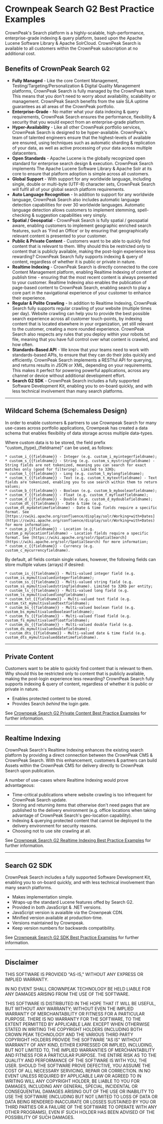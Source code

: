 # Crownpeak Search G2 Best Practice Examples

CrownPeak's Search platform is a highly-scalable, high-performance, enterprise-grade indexing & query platform, based upon the Apache Lucene Software Library & Apache SolrCloud. CrownPeak Search is available to all customers within the CrownPeak subscription at no additional cost.


## Benefits of CrownPeak Search G2

* **Fully Managed** - Like the core Content Management, Testing/Targeting/Personalization & Digital Quality Management platforms, CrownPeak Search is fully managed by the CrownPeak team. This means that you don't need to worry about availability, scalability or management. CrownPeak Search benefits from the sale SLA uptime guarantees as all areas of the CrownPeak portfolio.
* **Enterprise-Grade** - No matter what your data indexing & query requirements, CrownPeak Search ensures the performance, flexibility & security that you would expect from an enterprise-grade platform.
* **Hyper-Availability** - Like all other CrownPeak portfolio services, CrownPeak Search is designed to be hyper-available. CrownPeak's team of talented engineers ensure that the highest-levels of available are ensured, using techniques such as automatic sharding & replication of your data, as well as active processing of your data across multiple datacenters.
* **Open Standards** - Apache Lucene is the globally recognized open standard for enterprise search design & execution. CrownPeak Search implements The Apache Lucene Software Library & Apache Solr at its core to ensure that platform adoption is simple across all customers.
* **Global Support** - With support for any worldwide language, including single, double or multi-byte (UTF-8) character sets, CrownPeak Search will fulfil all of your global search platform requirements.
* **Auto Language Recognition** - In addition to support for any worldwide language, CrownPeak Search also includes automatic language detection capabilities for over 30 worldwide languages. Automatic language detection allows customers to implement stemming, spell-checking & suggestion capabilities very simply.
* **Spatial / Geospatial** - CrownPeak Search is fully spatial / geospatial aware, enabling customers to implement geographic enriched search features, such as 'Find an Office' or by ensuring that geographically relevant content is presented to your customer.
* **Public & Private Content** - Customers want to be able to quickly find content that is relevant to them. Why should this be restricted only to content that is publicly available, making the post-login experience less rewarding? CrownPeak Search fully supports indexing & query of content, regardless of whether it is public or private in nature.
* **Realtime Indexing** - CrownPeak Search is directly connected to the core Content Management platform, enabling Realtime Indexing of content at publish time - ensuring that the most recent content is always presented to your customer. Realtime Indexing also enables the publication of page-based content to CrownPeak Search, enabling search to play a core part in the navigational experience of your customer to enhance their experience.
* **Regular & Polite Crawling** - In addition to Realtime Indexing, CrownPeak Search fully supports regular crawling of your website (multiple times per day). Website crawling can help you to provide the best possible search experience across all customer touch-points, by indexing content that is located elsewhere in your organization, yet still relevant to the customer, creating a more rounded experience. CrownPeak Search also respects any rules that you deploy within your robots.txt file, meaning that you have full control over what content is crawled, and how often.
* **Standards-Based API** - We know that your teams need to work with standards-based APIs, to ensure that they can do their jobs quickly and efficiently. CrownPeak Search implements a RESTful API for querying, and returns results in JSON or XML, depending on your requirements. This makes it perfect for powering powerful applications, across any channel or device without additional development effort.
* **Search G2 SDK** - CrownPeak Search includes a fully supported Software Development Kit, enabling you to on-board quickly, and with less technical involvement than many search platforms.

***

## Wildcard Schema (Schemaless Design)

In order to enable customers & partners to use Crownpeak Search for many use-cases across portfolio applications, Crownpeak has created a data schema that enables flexibility of data storage across multiple data-types.

Where custom data is to be stored, the field prefix "custom_{type}_{fieldname}" can be used, as follows:

```
* custom_i_{{fieldname}} - Integer (e.g. custom_i_myintegerfieldname);
* custom_s_{{fieldname}} - String (e.g. custom_s_mystringfieldname) - String fields are not tokenized, meaning you can search for exact matches only (good for filtering). Limited to 32Kb;
* custom_l_{{fieldname}} - Long (e.g. custom_l_mylongfieldname);
* custom_t_{{fieldname}} - Text (e.g. custom_t_mytextfieldname) - Text fields are tokenized, enabling you to use search within them to return values;
* custom_b_{{fieldname}} - Boolean (e.g. custom_b_mybooleanfieldname);
* custom_f_{{fieldname}} - Float (e.g. custom_f_myfloatfieldname);
* custom_d_{{fieldname}} - Double (e.g. custom_d_mydoublefieldname);
* custom_dt_{{fieldname}} - Date & time (e.g. custom_dt_mydatetimefieldname) - Date & time fields require a specific format. See [https://cwiki.apache.org/confluence/display/solr/Working+with+Dates](https://cwiki.apache.org/confluence/display/solr/Working+with+Dates) for more information;
* custom_p_{{fieldname}} - Location (e.g. custom_p_mylocationfieldname) - Location fields require a specific format. See [https://wiki.apache.org/solr/SpatialSearch](https://wiki.apache.org/solr/SpatialSearch) for more information;
* custom_c_{{fieldname}} - Currency (e.g. custom_c_mycurrencyfieldname).
```

By default, all fields contain single values, however, the following fields can store multiple values (arrays) if desired:

```
* custom_is_{{fieldname}} - Multi-valued integer field (e.g. custom_is_mymultivaluedintegerfieldname);
* custom_ss_{{fieldname}} - Multi-valued string field (e.g. custom_ss_mymultivaluedstringfieldname). Limited to 32Kb per entity;
* custom_ls_{{fieldname}} - Multi-valued long field (e.g. custom_ls_mymultivaluedlongfieldname);
* custom_txt_{{fieldname}} - Multi-valued text field (e.g. custom_txt_mymultivaluedtextfieldname);
* custom_bs_{{fieldname}} - Multi-valued boolean field (e.g. custom_bs_mymultivaluedbooleanfieldname);
* custom_fs_{{fieldname}} - Multi-valued fload field (e.g. custom_fs_mymultivaluedfloatfieldname);
* custom_ds_{{fieldname}} - Multi-valued double field (e.g. custom_ds_mymultivaluedoublefieldname);
* custom_dts_{{fieldname}} - Multi-valued date & time field (e.g. custom_dts_mymultivalueddatetimefieldname).
```

***

## Private Content

Customers want to be able to quickly find content that is relevant to them. Why should this be restricted only to content that is publicly available, making the post-login experience less rewarding? CrownPeak Search fully supports indexing & query of content, regardless of whether it is public or private in nature.

* Enables protected content to be stored.
* Provides Search *behind* the login gate.

See [Crownpeak Search G2 Private Content Best Practice Examples](private-content-examples/README.md) for further information.

***

## Realtime Indexing

CrownPeak Search's Realtime Indexing enhances the existing search platform by providing a direct connection between the CrownPeak CMS & CrownPeak Search. With this enhancement, customers & partners can build Assets within the CrownPeak CMS for delivery directly to CrownPeak Search upon publication.

A number of use-cases where Realtime Indexing would prove advantageous:

* Time-critical publications where website crawling is too infrequent for CrownPeak Search update.
* Storing and returning items that otherwise don't need pages that are published to the delivery environment (e.g. office locations when taking advantage of CrownPeak Search's geo-location capability).
* Indexing & querying protected content that cannot be deployed to the delivery environment for security reasons.
* Choosing not to use site crawling at all.

See [Crownpeak Search G2 Realtime Indexing Best Practice Examples](realtime-indexing-examples/README.md) for further information.

***

## Search G2 SDK

CrownPeak Search includes a fully supported Software Development Kit, enabling you to on-board quickly, and with less technical involvement than many search platforms.

* Makes implementation simple.
* Wraps-up the standard Lucene features offed by Search G2.
* Provided in both JavaScript & .NET versions.
* JavaScript version is avaialble via the Crownpeak CDN.
* Minified version available at production-time.
* Versions maintained by Crownpeak.
* Keep version numbers for backwards compatibility.

See [Crownpeak Search G2 SDK Best Practice Examples](search-g2-sdk-javascript-examples/README.md) for further information.

***

## Disclaimer

THIS SOFTWARE IS PROVIDED "AS-IS," WITHOUT ANY EXPRESS OR IMPLIED WARRANTY.

IN NO EVENT SHALL CROWNPEAK TECHNOLOGY BE HELD LIABLE FOR ANY DAMAGES ARISING FROM THE USE OF THE SOFTWARE.

THIS SOFTWARE IS DISTRIBUTED IN THE HOPE THAT IT WILL BE USEFUL, BUT WITHOUT ANY WARRANTY; WITHOUT EVEN THE IMPLIED WARRANTY OF MERCHANTABILITY OR FITNESS FOR A PARTICULAR PURPOSE. THERE IS NO WARRANTY FOR THE SOFTWARE, TO THE EXTENT PERMITTED BY APPLICABLE LAW. EXCEPT WHEN OTHERWISE STATED IN WRITING THE COPYRIGHT HOLDERS (INCLUDING BOTH CROWN PEAK TECHNOLOGY AND THE VARIOUS THIRD PARTY COPYRIGHT HOLDERS PROVIDE THE SOFTWARE "AS IS" WITHOUT WARRANTY OF ANY KIND, EITHER EXPRESSED OR IMPLIED, INCLUDING, BUT NOT LIMITED TO, THE IMPLIED WARRANTIES OF MERCHANTABILITY AND FITNESS FOR A PARTICULAR PURPOSE. THE ENTIRE RISK AS TO THE QUALITY AND PERFORMANCE OF THE SOFTWARE IS WITH YOU, THE USER. SHOULD THE SOFTWARE PROVE DEFECTIVE, YOU ASSUME THE COST OF ALL NECESSARY SERVICING, REPAIR OR CORRECTION. IN NO EVENT UNLESS REQUIRED BY APPLICABLE LAW OR AGREED TO IN WRITING WILL ANY COPYRIGHT HOLDER, BE LIABLE TO YOU FOR DAMAGES, INCLUDING ANY GENERAL, SPECIAL, INCIDENTAL OR CONSEQUENTIAL DAMAGES ARISING OUT OF THE USE OR INABILITY TO USE THE SOFTWARE (INCLUDING BUT NOT LIMITED TO LOSS OF DATA OR DATA BEING RENDERED INACCURATE OR LOSSES SUSTAINED BY YOU OR THIRD PARTIES OR A FAILURE OF THE SOFTWARE TO OPERATE WITH ANY OTHER PROGRAMS), EVEN IF SUCH HOLDER HAS BEEN ADVISED OF THE POSSIBILITY OF SUCH DAMAGES.